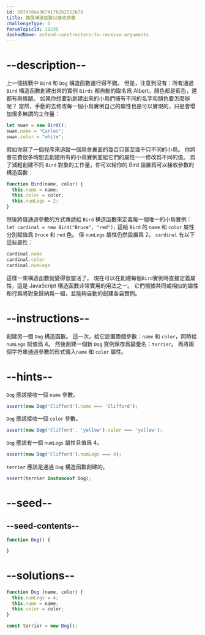 ```yaml
---
id: 587d7dae367417b2b2512b79
title: 擴展構造函數以接收參數
challengeType: 1
forumTopicId: 18235
dashedName: extend-constructors-to-receive-arguments
---
```


# --description--

上一個挑戰中 `Bird` 和 `Dog` 構造函數運行得不錯。 但是，注意到沒有：所有通過`Bird` 構造函數創建出來的實例 `Birds` 都自動的取名爲 Albert，顏色都是藍色，還都有兩條腿。 如果你想要新創建出來的小鳥們擁有不同的名字和顏色要怎麼辦呢？ 當然，手動的去修改每一個小鳥實例自己的屬性也是可以實現的，只是會增加很多無謂的工作量：

```js
let swan = new Bird();
swan.name = "Carlos";
swan.color = "white";
```

假如你寫了一個程序來追蹤一個鳥舍裏面的幾百只甚至幾千只不同的小鳥。 你將會花費很多時間去創建所有的小鳥實例並給它們的屬性一一修改爲不同的值。 爲了減輕創建不同 `Bird` 對象的工作量，你可以給你的 Bird 設置爲可以接收參數的構造函數：

```js
function Bird(name, color) {
  this.name = name;
  this.color = color;
  this.numLegs = 2;
}
```

然後將值通過參數的方式傳遞給 `Bird` 構造函數來定義每一個唯一的小鳥實例： `let cardinal = new Bird("Bruce", "red");` 這給 `Bird` 的 `name` 和 `color` 屬性分別賦值爲 `Bruce` 和 `red` 色。 但 `numLegs` 屬性仍然設置爲 2。 `cardinal` 有以下這些屬性：

```js
cardinal.name
cardinal.color
cardinal.numLegs
```

這樣一來構造函數就變得很靈活了。 現在可以在創建每個`Bird`實例時直接定義屬性，這是 JavaScript 構造函數非常實用的用法之一。 它們根據共同或相似的屬性和行爲將對象歸納爲一組，並能夠自動的創建各自實例。

# --instructions--

創建另一個 `Dog` 構造函數。 這一次，給它設置兩個參數：`name` 和 `color`，同時給 `numLegs` 賦值爲 4。 然後創建一個新 `Dog` 實例保存爲變量名：`terrier`。 再將兩個字符串通過參數的形式傳入`name` 和 `color` 屬性。

# --hints--

`Dog` 應該接收一個 `name` 參數。

```js
assert(new Dog('Clifford').name === 'Clifford');
```

`Dog` 應該接收一個 `color` 參數。

```js
assert(new Dog('Clifford', 'yellow').color === 'yellow');
```

`Dog` 應該有一個 `numLegs` 屬性且值爲 4。

```js
assert(new Dog('Clifford').numLegs === 4);
```

`terrier` 應該是通過 `Dog` 構造函數創建的。

```js
assert(terrier instanceof Dog);
```

# --seed--

## --seed-contents--

```js
function Dog() {

}
```

# --solutions--

```js
function Dog (name, color) {
  this.numLegs = 4;
  this.name = name;
  this.color = color;
}

const terrier = new Dog();
```
